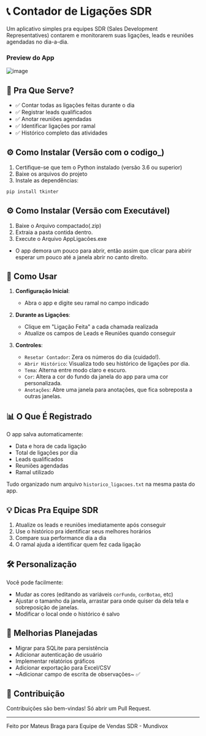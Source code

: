 # 📞 Contador de Ligações SDR

Um aplicativo simples pra equipes SDR (Sales Development Representatives) contarem e monitorarem suas ligações, leads e reuniões agendadas no dia-a-dia.

### Preview do App

![image](https://github.com/user-attachments/assets/4ace41ea-3c1d-47de-b7f9-d175449a0ef6)


## 🚀 Pra Que Serve?

- ✅ Contar todas as ligações feitas durante o dia
- ✅ Registrar leads qualificados
- ✅ Anotar reuniões agendadas
- ✅ Identificar ligações por ramal
- ✅ Histórico completo das atividades

## ⚙️ Como Instalar (Versão com o codigo_) 

1. Certifique-se que tem o Python instalado (versão 3.6 ou superior)
2. Baixe os arquivos do projeto
3. Instale as dependências:
```bash
pip install tkinter
```
## ⚙️ Como Instalar (Versão com Executável) 
1. Baixe o Arquivo compactado(.zip)
2. Extraia a pasta contida dentro.
3. Execute o Arquivo AppLigacões.exe

* O app demora um pouco para abrir, então assim que clicar para abirir esperar um pouco até a janela abrir no canto direito.

## 📲 Como Usar

1. **Configuração Inicial**:
   - Abra o app e digite seu ramal no campo indicado

2. **Durante as Ligações**:
   - Clique em "Ligação Feita" a cada chamada realizada
   - Atualize os campos de Leads e Reuniões quando conseguir

3. **Controles**:
   - `Resetar Contador`: Zera os números do dia (cuidado!).
   - `Abrir Histórico`: Visualiza todo seu histórico de ligações por dia.
   - `Tema`: Alterna entre modo claro e escuro.
   - `Cor`: Altera a cor do fundo da janela do app para uma cor personalizada.
   - `Anotações`: Abre uma janela para anotações, que fica sobreposta a outras janelas.

## 📊 O Que É Registrado

O app salva automaticamente:
- Data e hora de cada ligação
- Total de ligações por dia
- Leads qualificados
- Reuniões agendadas
- Ramal utilizado

Tudo organizado num arquivo `historico_ligacoes.txt` na mesma pasta do app.

## 💡 Dicas Pra Equipe SDR

1. Atualize os leads e reuniões imediatamente após conseguir
2. Use o histórico pra identificar seus melhores horários
3. Compare sua performance dia a dia
4. O ramal ajuda a identificar quem fez cada ligação

## 🛠️ Personalização

Você pode facilmente:
- Mudar as cores (editando as variáveis `corFundo`, `corBotao`, etc)
- Ajustar o tamanho da janela, arrastar para onde quiser da dela tela e sobreposição de janelas.
- Modificar o local onde o histórico é salvo

## 🚀 Melhorias Planejadas
 - Migrar para SQLite para persistência
 - Adicionar autenticação de usuário
 - Implementar relatórios gráficos
 - Adicionar exportação para Excel/CSV
 - ~Adicionar campo de escrita de observações~ ✅ 

## 🤝 Contribuição

Contribuições são bem-vindas! Só abrir um Pull Request.

---

Feito por Mateus Braga para Equipe de Vendas SDR - Mundivox

